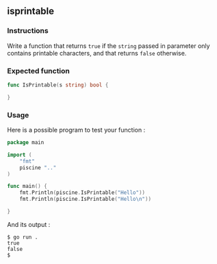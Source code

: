 ## isprintable

### Instructions

Write a function that returns `true` if the `string` passed in parameter only contains printable characters, and that returns `false` otherwise.

### Expected function

```go
func IsPrintable(s string) bool {

}
```

### Usage

Here is a possible program to test your function :

```go
package main

import (
	"fmt"
	piscine ".."
)

func main() {
	fmt.Println(piscine.IsPrintable("Hello"))
	fmt.Println(piscine.IsPrintable("Hello\n"))

}
```

And its output :

```console
$ go run .
true
false
$
```
